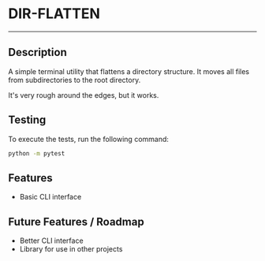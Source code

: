 # DIR-FLATTEN

---

## Description

A simple terminal utility that flattens a directory structure. It moves all files from subdirectories to the root directory.

It's very rough around the edges, but it works.

## Testing

To execute the tests, run the following command:

```bash
python -m pytest
```

## Features

- Basic CLI interface

## Future Features / Roadmap
- Better CLI interface
- Library for use in other projects
